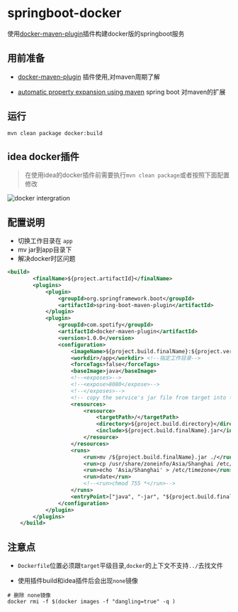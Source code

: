 # springboot-docker

使用[docker-maven-plugin](https://github.com/spotify/docker-maven-plugin)插件构建docker版的springboot服务

## 用前准备

* [docker-maven-plugin](https://github.com/spotify/docker-maven-plugin) 插件使用,对maven周期了解

* [automatic property expansion using maven](https://docs.spring.io/spring-boot/docs/2.2.0.M6/reference/html/howto.html#howto-automatic-expansion-maven) spring boot 对maven的扩展

## 运行

```shell
mvn clean package docker:build
```

## idea docker插件

> 在使用idea的docker插件前需要执行`mvn clean package`或者按照下面配置修改

![docker intergration](https://gitee.com/zhaoyunxing92/resource/raw/master/docker/2.png)

## 配置说明

* 切换工作目录在 `app`
* mv jar到app目录下
* 解决docker时区问题

```xml
<build>
        <finalName>${project.artifactId}</finalName>
        <plugins>
            <plugin>
                <groupId>org.springframework.boot</groupId>
                <artifactId>spring-boot-maven-plugin</artifactId>
            </plugin>
            <plugin>
                <groupId>com.spotify</groupId>
                <artifactId>docker-maven-plugin</artifactId>
                <version>1.0.0</version>
                <configuration>
                    <imageName>${project.build.finalName}:${project.version}</imageName>
                    <workdir>/app</workdir> <!--指定工作目录-->
                    <forceTags>false</forceTags>
                    <baseImage>java</baseImage>
                    <!--<exposes>-->
                    <!--<expose>8080</expose>-->
                    <!--</exposes>-->
                    <!-- copy the service's jar file from target into the root directory of the image -->
                    <resources>
                        <resource>
                            <targetPath>/</targetPath>
                            <directory>${project.build.directory}</directory>
                            <include>${project.build.finalName}.jar</include>
                        </resource>
                    </resources>
                    <runs>
                        <run>mv /${project.build.finalName}.jar ./</run> <!--复制文件到工作目录-->
                        <run>cp /usr/share/zoneinfo/Asia/Shanghai /etc/localtime</run>
                        <run>echo 'Asia/Shanghai' > /etc/timezone</run> <!-- 解决时区问题 -->
                        <run>date</run>
                        <!--<run>chmod 755 *</run>-->
                    </runs>
                    <entryPoint>["java", "-jar", "${project.build.finalName}.jar","--spring.profiles.active=local"]</entryPoint>
                </configuration>
            </plugin>
        </plugins>
    </build>
```

## 注意点

* `Dockerfile`位置必须跟`target`平级目录,`docker`的上下文不支持`../`去找文件

* 使用插件build和idea插件后会出现`none`镜像

```shell
# 删除 none镜像
docker rmi -f $(docker images -f "dangling=true" -q )
```
